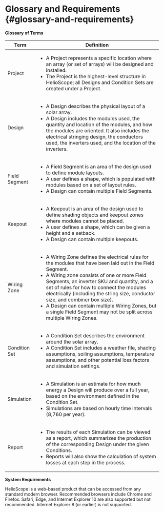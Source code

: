 # Glossary and Requirements {#glossary-and-requirements}

**Glossary of Terms**

| **Term** | **Definition** |
| --- | --- |
| Project | <ul><li>A Project represents a specific location where an array \(or set of arrays\) will be designed and installed.</li><li>The Project is the highest-level structure in HelioScope; all Designs and Condition Sets are created under a Project.</li></ul>|
| Design | <ul><li>A Design describes the physical layout of a solar array.</li><li>A Design includes the modules used, the quantity and location of the modules, and how the modules are oriented. It also includes the electrical stringing design, the conductors used, the inverters used, and the location of the inverters.</li></ul>|
| Field Segment | <ul><li>A Field Segment is an area of the design used to define module layouts.</li><li>A user defines a shape, which is populated with modules based on a set of layout rules.</li><li>A Design can contain multiple Field Segments.</li></ul>
| Keepout |<ul><li>A Keepout is an area of the design used to define shading objects and keepout zones where modules cannot be placed.</li><li>A user defines a shape, which can be given a height and a setback.</li><li>A Design can contain multiple keepouts.</li></ul>|
| Wiring Zone |<ul><li>A Wiring Zone defines the electrical rules for the modules that have been laid out in the Field Segment.</li><li>A Wiring zone consists of one or more Field Segments, an inverter SKU and quantity, and a set of rules for how to connect the modules electrically \(including the string size, conductor size, and combiner box size\).</li><li>A Design can contain multiple Wiring Zones, but a single Field Segment may not be split across multiple Wiring Zones.</li>|
| Condition Set |<ul><li>A Condition Set describes the environment around the solar array.</li><li>A Condition Set includes a weather file, shading assumptions, soiling assumptions, temperature assumptions, and other potential loss factors and simulation settings.</li></ul>|
| Simulation |<ul><li>A Simulation is an estimate for how much energy a Design will produce over a full year, based on the environment defined in the Condition Set.</li><li>Simulations are based on hourly time intervals \(8,760 per year\).</li></ul>|
| Report |<ul><li>The results of each Simulation can be viewed as a report, which summarizes the production of the corresponding Design under the given Conditions.</li><li>Reports will also show the calculation of system losses at each step in the process.</li></ul>


**System Requirements**

HelioScope is a web-based product that can be accessed from any standard modern browser. Recommended browsers include Chrome and Firefox. Safari, Edge, and Internet Explorer 10 are also supported but not recommended. Internet Explorer 8 \(or earlier\) is not supported.

